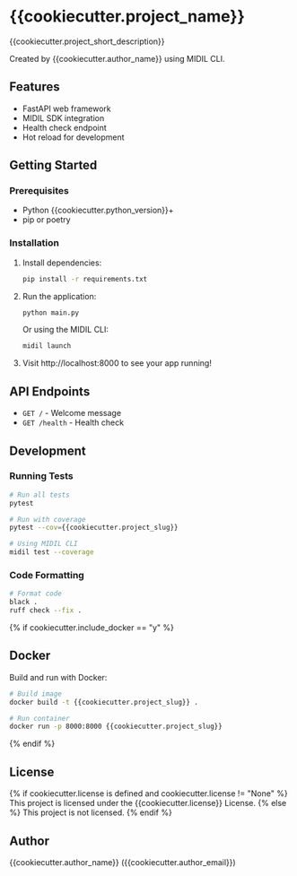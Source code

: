 # {{cookiecutter.project_name}}

{{cookiecutter.project_short_description}}

Created by {{cookiecutter.author_name}} using MIDIL CLI.

## Features

- FastAPI web framework
- MIDIL SDK integration
- Health check endpoint
- Hot reload for development

## Getting Started

### Prerequisites

- Python {{cookiecutter.python_version}}+
- pip or poetry

### Installation

1. Install dependencies:
   ```bash
   pip install -r requirements.txt
   ```

2. Run the application:
   ```bash
   python main.py
   ```

   Or using the MIDIL CLI:
   ```bash
   midil launch
   ```

3. Visit http://localhost:8000 to see your app running!

## API Endpoints

- `GET /` - Welcome message
- `GET /health` - Health check

## Development

### Running Tests

```bash
# Run all tests
pytest

# Run with coverage
pytest --cov={{cookiecutter.project_slug}}

# Using MIDIL CLI
midil test --coverage
```

### Code Formatting

```bash
# Format code
black .
ruff check --fix .
```

{% if cookiecutter.include_docker == "y" %}
## Docker

Build and run with Docker:

```bash
# Build image
docker build -t {{cookiecutter.project_slug}} .

# Run container
docker run -p 8000:8000 {{cookiecutter.project_slug}}
```
{% endif %}

## License

{% if cookiecutter.license is defined and cookiecutter.license != "None" %}
This project is licensed under the {{cookiecutter.license}} License.
{% else %}
This project is not licensed.
{% endif %}

## Author

{{cookiecutter.author_name}} ({{cookiecutter.author_email}})
